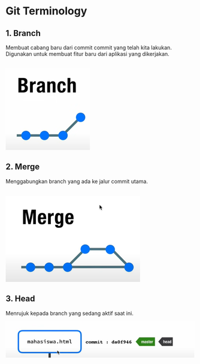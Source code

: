 # Git Terminology

## 1. Branch

Membuat cabang baru dari commit commit yang telah kita lakukan. Digunakan untuk membuat fitur baru dari aplikasi yang dikerjakan.<br /><br />

![Git Branch](images/git-branch-illu.PNG)

## 2. Merge
Menggabungkan branch yang ada ke jalur commit utama.<br /><br />

![Git Merge](images/git-merge-illu.PNG)

## 3. Head
Menrujuk kepada branch yang sedang aktif saat ini.

![Git Head](images/git-head.PNG)
